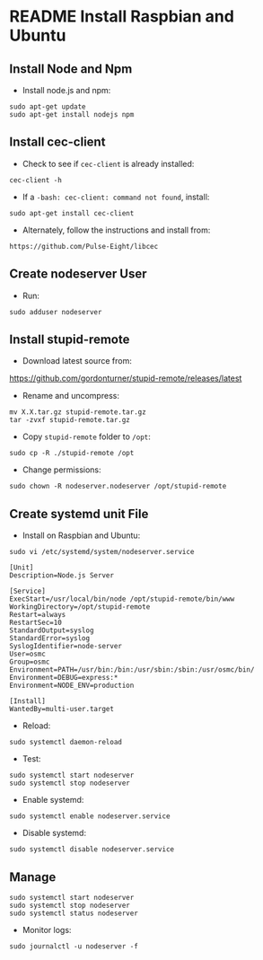 README Install Raspbian and Ubuntu
==================================


Install Node and Npm
--------------------

- Install node.js and npm:

```
sudo apt-get update
sudo apt-get install nodejs npm
```


Install cec-client
------------------

- Check to see if `cec-client` is already installed:

```
cec-client -h
```

- If a `-bash: cec-client: command not found`, install:

```
sudo apt-get install cec-client
```

- Alternately, follow the instructions and install from:

```
https://github.com/Pulse-Eight/libcec
```


Create nodeserver User
----------------------

- Run:

```
sudo adduser nodeserver
```


Install stupid-remote
---------------------

- Download latest source from:

https://github.com/gordonturner/stupid-remote/releases/latest

- Rename and uncompress:

```
mv X.X.tar.gz stupid-remote.tar.gz
tar -zvxf stupid-remote.tar.gz
```

- Copy `stupid-remote` folder to `/opt`:

```
sudo cp -R ./stupid-remote /opt
```

- Change permissions:

```
sudo chown -R nodeserver.nodeserver /opt/stupid-remote
```


Create systemd unit File
------------------------

- Install on Raspbian and Ubuntu:

```
sudo vi /etc/systemd/system/nodeserver.service
```
```
[Unit]
Description=Node.js Server

[Service]
ExecStart=/usr/local/bin/node /opt/stupid-remote/bin/www
WorkingDirectory=/opt/stupid-remote
Restart=always
RestartSec=10
StandardOutput=syslog
StandardError=syslog
SyslogIdentifier=node-server
User=osmc
Group=osmc
Environment=PATH=/usr/bin:/bin:/usr/sbin:/sbin:/usr/osmc/bin/
Environment=DEBUG=express:*
Environment=NODE_ENV=production

[Install]
WantedBy=multi-user.target
```

- Reload:

```
sudo systemctl daemon-reload
```

- Test:

```
sudo systemctl start nodeserver
sudo systemctl stop nodeserver
```

- Enable systemd:

```
sudo systemctl enable nodeserver.service
```

- Disable systemd:

```
sudo systemctl disable nodeserver.service
```


Manage
------

```
sudo systemctl start nodeserver
sudo systemctl stop nodeserver
sudo systemctl status nodeserver
```

- Monitor logs:

```
sudo journalctl -u nodeserver -f
```
